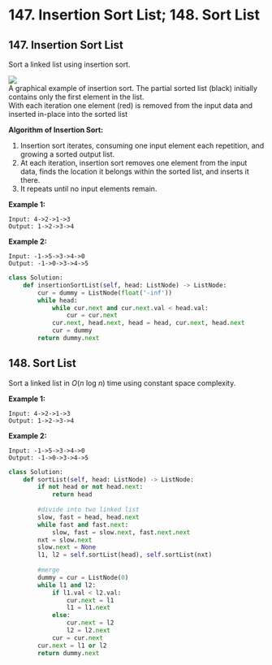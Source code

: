 # 147. Insertion Sort List; 148. Sort List

## 147. Insertion Sort List

Sort a linked list using insertion sort.

![](https://upload.wikimedia.org/wikipedia/commons/0/0f/Insertion-sort-example-300px.gif)  
A graphical example of insertion sort. The partial sorted list \(black\) initially contains only the first element in the list.  
With each iteration one element \(red\) is removed from the input data and inserted in-place into the sorted list

**Algorithm of Insertion Sort:**

1. Insertion sort iterates, consuming one input element each repetition, and growing a sorted output list.
2. At each iteration, insertion sort removes one element from the input data, finds the location it belongs within the sorted list, and inserts it there.
3. It repeats until no input elements remain.

  
**Example 1:**

```text
Input: 4->2->1->3
Output: 1->2->3->4
```

**Example 2:**

```text
Input: -1->5->3->4->0
Output: -1->0->3->4->5
```

```python
class Solution:
    def insertionSortList(self, head: ListNode) -> ListNode:
        cur = dummy = ListNode(float('-inf'))
        while head:
            while cur.next and cur.next.val < head.val:
                cur = cur.next
            cur.next, head.next, head = head, cur.next, head.next
            cur = dummy
        return dummy.next
```

## 148. Sort List

Sort a linked list in _O_\(_n_ log _n_\) time using constant space complexity.

**Example 1:**

```text
Input: 4->2->1->3
Output: 1->2->3->4
```

**Example 2:**

```text
Input: -1->5->3->4->0
Output: -1->0->3->4->5
```

```python
class Solution:
    def sortList(self, head: ListNode) -> ListNode: 
        if not head or not head.next:
            return head
        
        #divide into two linked list
        slow, fast = head, head.next
        while fast and fast.next:
            slow, fast = slow.next, fast.next.next
        nxt = slow.next
        slow.next = None
        l1, l2 = self.sortList(head), self.sortList(nxt)
        
        #merge
        dummy = cur = ListNode(0)
        while l1 and l2:
            if l1.val < l2.val:
                cur.next = l1
                l1 = l1.next
            else:
                cur.next = l2
                l2 = l2.next
            cur = cur.next
        cur.next = l1 or l2
        return dummy.next 
```

